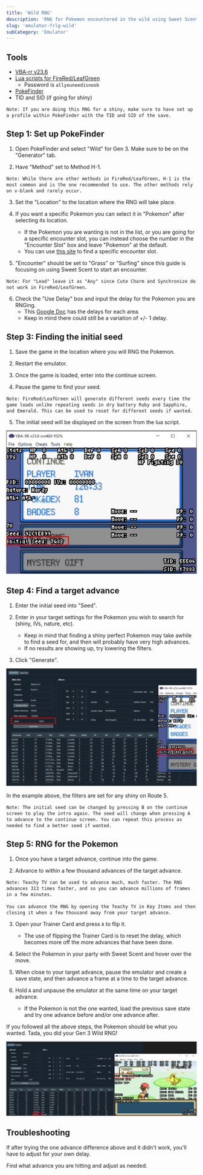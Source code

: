 ```yaml
---
title: 'Wild RNG'
description: 'RNG for Pokemon encountered in the wild using Sweet Scent in FireRed/LeafGreen'
slug: 'emulator-frlg-wild'
subCategory: 'Emulator'
---
```


## Tools

- [VBA-rr v23.6](https://code.google.com/archive/p/vba-rerecording/downloads)
- [Lua scripts for FireRed/LeafGreen](https://pokerng.forumcommunity.net/?t=56443955)
  - Password is `allyouneedisnoob`
- [PokeFinder](https://github.com/Admiral-Fish/PokeFinder/releases)
- TID and SID (if going for shiny)

```
Note: If you are doing this RNG for a shiny, make sure to have set up a profile within PokeFinder with the TID and SID of the save.
```

## Step 1: Set up PokeFinder

1. Open PokeFinder and select "Wild" for Gen 3. Make sure to be on the "Generator" tab.

2. Have "Method" set to Method H-1.

```
Note: While there are other methods in FireRed/LeafGreen, H-1 is the most common and is the one recommended to use. The other methods rely on v-blank and rarely occur.
```

3. Set the "Location" to the location where the RNG will take place.
4. If you want a specific Pokemon you can select it in "Pokemon" after selecting its location.

   - If the Pokemon you are wanting is not in the list, or you are going for a specific encounter slot, you can instead choose the number in the "Encounter Slot" box and leave "Pokemon" at the default.
   - You can use [this site](https://sites.google.com/site/pokemonslots/gen-iii/emerald) to find a specific encounter slot.

5. "Encounter" should be set to "Grass" or "Surfing" since this guide is focusing on using Sweet Scent to start an encounter.

```
Note: For "Lead" leave it as "Any" since Cute Charm and Synchronize do not work in FireRed/LeafGreen.
```

6. Check the "Use Delay" box and input the delay for the Pokemon you are RNGing.
   - This [Google Doc](https://docs.google.com/spreadsheets/d/1cVweVvJXCXeTZOBVKVCBbcSI46rqBXV3ahbuoSGOnzk/edit#gid=1091733147) has the delays for each area.
   - Keep in mind there could still be a variation of +/- 1 delay.

## Step 3: Finding the initial seed

1. Save the game in the location where you will RNG the Pokemon.

2. Restart the emulator.

3. Once the game is loaded, enter into the continue screen.

4. Pause the game to find your seed.

```
Note: FireRed/LeafGreen will generate different seeds every time the game loads unlike repeating seeds in dry battery Ruby and Sapphire, and Emerald. This can be used to reset for different seeds if wanted.
```

5. The initial seed will be displayed on the screen from the lua script.

![](https://github.com/ShinySylveon04/PokemonRNGGuidesPics/blob/main/Screenshot_18.png?raw=true)

## Step 4: Find a target advance

1. Enter the initial seed into "Seed".

2. Enter in your target settings for the Pokemon you wish to search for (shiny, IVs, nature, etc).

   - Keep in mind that finding a shiny perfect Pokemon may take awhile to find a seed for, and then will probably have very high advances.
   - If no results are showing up, try lowering the filters.

3. Click "Generate".

![](https://github.com/ShinySylveon04/PokemonRNGGuidesPics/blob/main/Screenshot_20.png?raw=true)

In the example above, the filters are set for any shiny on Route 5.

```
Note: The initial seed can be changed by pressing B on the continue screen to play the intro again. The seed will change when pressing A to advance to the continue screen. You can repeat this process as needed to find a better seed if wanted.
```

## Step 5: RNG for the Pokemon

1. Once you have a target advance, continue into the game.

2. Advance to within a few thousand advances of the target advance.

```
Note: Teachy TV can be used to advance much, much faster. The RNG advances 313 times faster, and so you can advance millions of frames in a few minutes.

You can advance the RNG by opening the Teachy TV in Key Items and then closing it when a few thousand away from your target advance.
```

3. Open your Trainer Card and press `A` to flip it.

   - The use of flipping the Trainer Card is to reset the delay, which becomes more off the more advances that have been done.

4. Select the Pokemon in your party with Sweet Scent and hover over the move.

5. When close to your target advance, pause the emulator and create a save state, and then advance a frame at a time to the target advance.

6. Hold `A` and unpause the emulator at the same time on your target advance.
   - If the Pokemon is not the one wanted, load the previous save state and try one advance before and/or one advance after.

If you followed all the above steps, the Pokemon should be what you wanted. Tada, you did your Gen 3 Wild RNG!

![](https://github.com/ShinySylveon04/PokemonRNGGuidesPics/blob/main/Screenshot_21.png?raw=true)

## Troubleshooting

If after trying the one advance difference above and it didn't work, you'll have to adjust for your own delay.

Find what advance you are hitting and adjust as needed.
